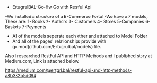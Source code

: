 - ErtugrulBAL-Go-Hw
Go with Restful Api 


-We installed a structure of a E-Commerce Portal
-We have a 7 models, These are:
  1- Books
  2- Authors
  3- Customers
  4- Stores
  5-Companies
  6-Baskets
  7-Payments
- All of the models seperate each other and attached to Model Folder
- And all of the pages' relationships provide with go.mod(github.com/Ertugrulbal/models) file.

Also I researched RestFul API and HTTP Methods and I published story at Medium.com, Link is attached below:

  https://medium.com/@ertgrl.bal/restful-api-and-http-methods-a8b332b5d094
